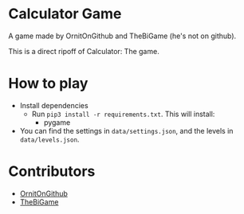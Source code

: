 # Calculator Game
A game made by OrnitOnGithub and TheBiGame (he's not on github).

This is a direct ripoff of Calculator: The game.

# How to play
- Install dependencies
  - Run `pip3 install -r requirements.txt`. This will install:
    - pygame
- You can find the settings in `data/settings.json`, and the levels in `data/levels.json`.

# Contributors
- [OrnitOnGithub](https://github.com/OrnitOnGithub)
- [TheBiGame]()
